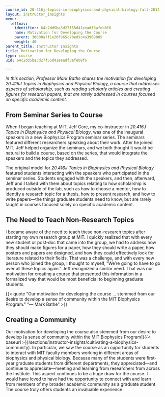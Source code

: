 ```yaml
---
course_id: 20-416j-topics-in-biophysics-and-physical-biology-fall-2014
layout: instructor_insights
menu:
  leftnav:
    identifier: 64c2dd5ba3d27f55d41eeadf3afeb8f6
    name: Motivation for Developing the Course
    parent: 30000a7f1e20f965c78ed9c4a3969089
    weight: 40
parent_title: Instructor Insights
title: Motivation for Developing the Course
type: course
uid: 64c2dd5ba3d27f55d41eeadf3afeb8f6

---
```


_In this section, Professor Mark Bathe shares the motivation for developing 20.416J Topics in Biophysics and Physical Biology, a course that addresses aspects of scholarship, such as reading scholarly articles and creating figures for research papers, that are rarely addressed in courses focused on specific academic content._

From Seminar Series to Course
-----------------------------

When I began teaching at MIT, Jeff Gore, my co-instructor in _20.416J Topics in Biophysics and Physical Biology_, was one of the inaugural speakers in a new Biophysics Program seminar series. The seminars featured different researchers speaking about their work. After he joined MIT, Jeff helped organize the seminars, and we both thought it would be natural to build a course, based on the series, that would integrate the speakers and the topics they addressed.

The original model for _20.416J Topics in Biophysics and Physical Biology_ featured students interacting with the speakers who participated in the seminar series. Students engaged with the speakers, and then, afterward, Jeff and I talked with them about topics relating to how scholarship is produced outside of the lab, such as how to choose a mentor, how to identify a research topic for a thesis, how to present research, and how to write papers—the things graduate students need to know, but are rarely taught in courses focused solely on specific academic content.

The Need to Teach Non-Research Topics
-------------------------------------

I became aware of the need to teach these non-research topics after starting my own research group at MIT. I quickly realized that with every new student or post-doc that came into the group, we had to address how they should make figures for a paper, how they should write a paper, how posters and papers are designed, and how they could effectively look for literature related to their fields. That was a challenge, and with every new person who joined the group, I thought to myself, “We’re going to have to go over all these topics again.” Jeff recognized a similar need. That was our motivation for creating a course that presented this information in a formalized way that would be most beneficial to beginning graduate students.

{{< quote "Our motivation for developing the course … stemmed from our desire to develop a sense of community within the MIT Biophysics Program." "— Mark Bathe" >}}

Creating a Community
--------------------

Our motivation for developing the course also stemmed from our desire to develop [a sense of community within the MIT Biophysics Program]({{< baseurl >}}/sections/instructor-insights/cultivating-a-biophysics-community). In particular, we saw the course as an opportunity for students to interact with MIT faculty members working in different areas of biophysics and physical biology. Because many of the students were first-year graduate students from different departments, they appreciated—and continue to appreciate—meeting and learning from researchers from across the Institute. This aspect continues to be a huge draw for the course. I would have loved to have had the opportunity to connect with and learn from members of my broader academic community as a graduate student. The course truly offers students an invaluable experience.